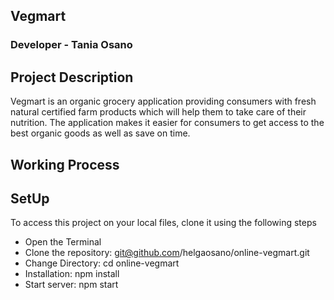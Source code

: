 ## Vegmart

### Developer - Tania Osano

## Project Description

Vegmart is an organic grocery application providing consumers with fresh natural certified farm products which will help them to take care of their nutrition. The application makes it easier for consumers to get access to the best organic goods as well as save on time.

## Working Process

## SetUp

To access this project on your local files, clone it using the following steps

* Open the Terminal
* Clone the repository: git@github.com/helgaosano/online-vegmart.git
* Change Directory: cd online-vegmart
* Installation: npm install 
* Start server: npm start